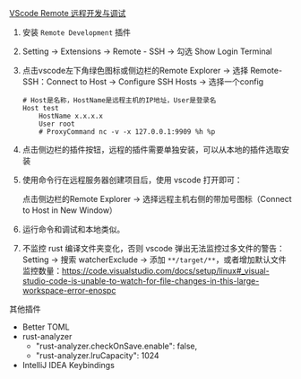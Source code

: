 [VScode Remote 远程开发与调试](https://www.jianshu.com/p/0f2fb935a9a1)

1. 安装 `Remote Development` 插件

2. Setting -> Extensions -> Remote - SSH -> 勾选 Show Login Terminal

3. 点击vscode左下角绿色图标或侧边栏的Remote Explorer -> 选择 Remote-SSH：Connect to Host -> Configure SSH Hosts -> 选择一个config

   ```
   # Host是名称，HostName是远程主机的IP地址，User是登录名
   Host test
       HostName x.x.x.x
       User root
       # ProxyCommand nc -v -x 127.0.0.1:9909 %h %p
   ```

4. 点击侧边栏的插件按钮，远程的插件需要单独安装，可以从本地的插件选取安装

5. 使用命令行在远程服务器创建项目后，使用 vscode 打开即可：

   点击侧边栏的Remote Explorer -> 选择远程主机右侧的带加号图标（Connect to Host in New Window）

6. 运行命令和调试和本地类似。

7. 不监控 rust 编译文件夹变化，否则 vscode 弹出无法监控过多文件的警告：Setting -> 搜索 watcherExclude -> 添加 `**/target/**`，或者增加默认文件监控数量：https://code.visualstudio.com/docs/setup/linux#_visual-studio-code-is-unable-to-watch-for-file-changes-in-this-large-workspace-error-enospc

其他插件

- Better TOML
- rust-analyzer
  - "rust-analyzer.checkOnSave.enable": false,
  - "rust-analyzer.lruCapacity": 1024
- IntelliJ IDEA Keybindings
